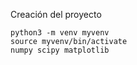Creación del proyecto

```
python3 -m venv myvenv
source myvenv/bin/activate
numpy scipy matplotlib
```
